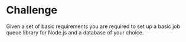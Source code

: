 # Challenge
Given a set of basic requirements you are required to set up a basic job queue library for Node.js and a database of your choice.
